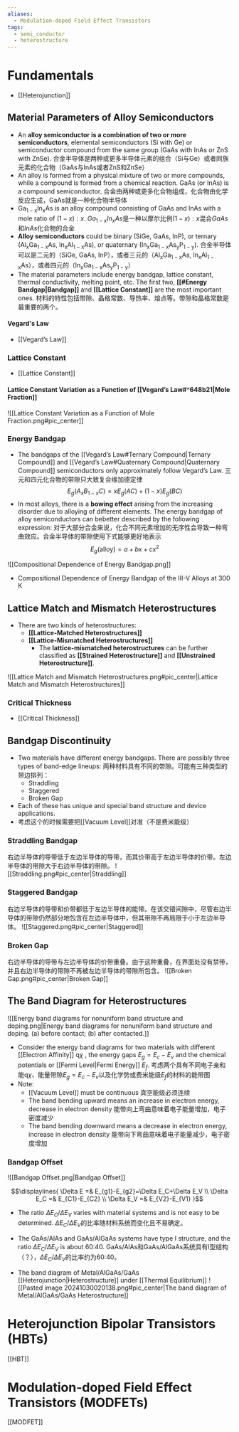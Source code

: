 ```yaml
---
aliases:
  - Modulation-doped Field Effect Transistors
tags:
  - semi_conductor
  - heterostructure
---
```


# Fundamentals

- [[Heterojunction]]

## Material Parameters of Alloy Semiconductors

- An **alloy semiconductor is a combination of two or more semiconductors**, elemental semiconductors ($\text{Si}$ with $\text{Ge}$) or semiconductor compound from the same group ($\text{GaAs}$ with $\text{InAs}$ or $\text{ZnS}$ with $\text{ZnSe}$).
  合金半导体是两种或更多半导体元素的组合（Si与Ge）或者同族元素的化合物（GaAs与InAs或者ZnS和ZnSe）
- An alloy is formed from a physical mixture of two or more compounds, while a compound is formed from a chemical reaction. $\text{GaAs}$ (or $\text{InAs}$) is a compound semiconductor.
  合金由两种或更多化合物组成，化合物由化学反应生成，GaAs就是一种化合物半导体
- $\mathrm{Ga_{1−x} In_x As}$ is an alloy compound consisting of $\mathrm{GaAs}$ and $\mathrm{InAs}$ with a mole ratio of $(1−x):x$.
  $Ga_{1-x}In_xAs$是一种以摩尔比例$(1−x):x$混合$GaAs$和$InAs$化合物的合金
- **Alloy semiconductors** could be binary ($\mathrm{SiGe}$, $\mathrm{GaAs}$, $\mathrm{InP}$), or ternary ($\mathrm{Al_x Ga_{1-x} As}$, $\mathrm{In_x Al_{1-x} As}$), or quaternary ($\mathrm{In_x Ga_{1-x} As_y P_{1-y}}$).
  合金半导体可以是二元的（$\mathrm{SiGe}$, $\mathrm{GaAs}$, $\mathrm{InP}$），或者三元的（$\mathrm{Al_x Ga_{1-x} As}$, $\mathrm{In_x Al_{1-x} As}$），或者四元的（$\mathrm{In_x Ga_{1-x} As_y P_{1-y}}$）
- The material parameters include energy bandgap, lattice constant, thermal conductivity, melting point, etc. The first two, **[[#Energy Bandgap|Bandgap]]** and **[[Lattice Constant]]** are the most important ones.
  材料的特性包括带隙、晶格常数、导热率、熔点等。带隙和晶格常数是最重要的两个。

#### Vegard's Law

- [[Vegard’s Law]]

### Lattice Constant

- [[Lattice Constant]]

#### Lattice Constant Variation as a Function of [[Vegard’s Law#^648b21|Mole Fraction]]

![[Lattice Constant Variation as a Function of Mole Fraction.png#pic_center]]

### Energy Bandgap

- The bandgaps of the [[Vegard’s Law#Ternary Compound|Ternary Compound]] and [[Vegard’s Law#Quaternary Compound|Quaternary Compound]] semiconductors only approximately follow Vegard’s Law.
  三元和四元化合物的带隙只大致复合维加德定律$$E_g(A_xB_{1-x}C)=xE_g(AC)+(1-x)E_g(BC)$$
- In most alloys, there is a **bowing effect** arising from the increasing disorder due to alloying of different elements. The energy bandgap of alloy semiconductors can bebetter described by the following expression:
  对于大部分合金来说，化合不同元素增加的无序性会导致一种弯曲效应。合金半导体的带隙使用下式能够更好地表示$$E_g(\mathrm{alloy})=a+bx+cx^2$$

![[Compositional Dependence of Energy Bandgap.png]]
- Compositional Dependence of Energy Bandgap of the III-V Alloys at 300 K

## Lattice Match and Mismatch Heterostructures

- There are two kinds of heterostructures:
	- **[[Lattice-Matched Heterostructures]]**
	- **[[Lattice-Mismatched Heterostructures]]**
		- The **lattice-mismatched heterostructures** can be further classified as **[[Strained Heterostructure]]** and **[[Unstrained Heterostructure]]**.

![[Lattice Match and Mismatch Heterostructures.png#pic_center|Lattice Match and Mismatch Heterostructures]]

### Critical Thickness

- [[Critical Thickness]]

## Bandgap Discontinuity

- Two materials have different energy bandgaps. There are possibly three types of band-edge lineups:
  两种材料具有不同的带隙。可能有三种类型的带边排列：
	- Straddling
	- Staggered
	- Broken Gap
- Each of these has unique and special band structure and device applications.
- 考虑这个的时候需要把[[Vacuum Level]]对准（不是费米能级）

### Straddling Bandgap

右边半导体的导带低于左边半导体的导带，而其价带高于左边半导体的价带。左边半导体的带隙大于右边半导体的带隙。
![[Straddling.png#pic_center|Straddling]]

### Staggered Bandgap

右边半导体的导带和价带都低于左边半导体的能带。在该交错间隙中，尽管右边半导体的带隙仍然部分地包含在左边半导体中，但其带隙不再局限于小于左边半导体。
![[Staggered.png#pic_center|Staggered]]

### Broken Gap

右边半导体的导带与左边半导体的价带重叠。由于这种重叠，在界面处没有禁带，并且右边半导体的带隙不再被左边半导体的带隙所包含。
![[Broken Gap.png#pic_center|Broken Gap]]

## The Band Diagram for Heterostructures

![[Energy band diagrams for nonuniform band structure and doping.png|Energy band diagrams for nonuniform band structure and doping. (a) before contact; (b) after contacted.]]

- Consider the energy band diagrams for two materials with different [[Electron Affinity]] $\mathrm{q}\chi$ , the energy gaps $E_g=E_c-E_v$ and the chemical potentials or [[Fermi Level|Fermi Energy]] $E_f$.
  考虑两个具有不同电子亲和能$\mathrm{q}\chi$、能量带隙$E_g=E_c-E_v$以及化学势或费米能级$E_f$的材料的能带图
- Note:
	- [[Vacuum Level]] must be continuous
	  真空能级必须连续
	- The band bending upward means an increase in electron energy, decrease in electron density
	  能带向上弯曲意味着电子能量增加，电子密度减少
	- The band bending downward means a decrease in electron energy, increase in electron density
	  能带向下弯曲意味着电子能量减少，电子密度增加

### Bandgap Offset

![[Bandgap Offset.png|Bandgap Offset]]

$$\displaylines{
\Delta E =& E_{g1}-E_{g2}=\Delta E_C+\Delta E_V \\
\Delta E_C =& E_{C1}-E_{C2} \\
\Delta E_V =& E_{V2}-E_{V1}
}$$
- The ratio $\Delta E_C/\Delta E_V$ varies with material systems and is not easy to be determined.
  $\Delta E_C/\Delta E_V$的比率随材料系统而变化且不易确定。
- The $\mathrm{GaAs/AlAs}$ and $\mathrm{GaAs/AlGaAs}$ systems have type I structure, and the ratio $\Delta E_C/\Delta E_V$ is about 60:40.
  $\mathrm{GaAs/AlAs}$和$\mathrm{GaAs/AlGaAs}$系统具有Ⅰ型结构（？），$\Delta E_C/\Delta E_V$的比率约为60:40。

- The band diagram of Metal/AlGaAs/GaAs [[Heterojunction|Heterostructure]] under [[Thermal Equilibrium]]
![[Pasted image 20241030020138.png#pic_center|The band diagram of Metal/AlGaAs/GaAs Heterostructure]]
# Heterojunction Bipolar Transistors (HBTs)

[[HBT]]

# Modulation-doped Field Effect Transistors (MODFETs)

[[MODFET]]
